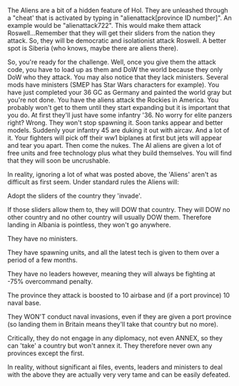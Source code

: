 The Aliens are a bit of a hidden feature of HoI. They are unleashed
through a "cheat' that is activated by typing in "alienattack\[province
ID number\]". An example would be "alienattack722". This would make them
attack Roswell...Remember that they will get their sliders from the
nation they attack. So, they will be democratic and isolationist attack
Roswell. A better spot is Siberia (who knows, maybe there are aliens
there).

So, you're ready for the challenge. Well, once you give them the attack
code, you have to load up as them and DoW the world because they only
DoW who they attack. You may also notice that they lack ministers.
Several mods have ministers (SMEP has Star Wars characters for example).
You have just completed your 36 GC as Germany and painted the world gray
but you're not done. You have the aliens attack the Rockies in America.
You probably won't get to them until they start expanding but it is
important that you do. At first they'll just have some infantry '36. No
worry for elite panzers right? Wrong. They won't stop spawning it. Soon
tanks appear and better models. Suddenly your infantry 45 are duking it
out with aircav. And a lot of it. Your fighters will pick off their ww1
biplanes at first but jets will appear and tear you apart. Then come the
nukes. The AI aliens are given a lot of free units and free technology
plus what they build themselves. You will find that they will soon be
uncrushable.

In reality, ignoring a lot of what was posted above, the 'Aliens' aren't
as difficult as first seem. Under standard rules the Aliens will:

Adopt the sliders of the country they 'invade'.

If those sliders allow them to, they will DOW that country. They will
DOW no other country and no other country will usually DOW them.
Therefore landing in Albania is pointless, they won't go anywhere.

They have no ministers.

They have spawning units, and all the latest tech is given to them over
a period of a few months.

They have no leaders however, meaning they will always be fighting at
-75% overcommand penalty.

The province they attack is boosted to 10 airbase and (if a port
province) 10 naval base.

They WON'T conduct naval invasions, even if they are given a port
province (so landing them in Britain means they'll take that country but
no more).

Critically, they do not engage in any diplomacy, not even ANNEX, so they
can 'take' a country but won't annex it. They therefore never own any
provinces except the first.

In reality, without significant ai files, events, leaders and ministers
to deal with the above they are actually very very tame and can be
easily defeated.
